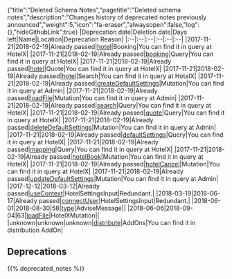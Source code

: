 {"title":"Deleted Schema Notes","pagetitle":"Deleted schema notes","description":"Changes history of deprecated notes previously announced","weight":5,"icon":"fa-eraser","alwaysopen":false,"log":{},"hideGithubLink":true}
|Deprecation date|Deletion date|Days left|Name|Location|Deprecation Reason|
|:--|:--|:--|:--|:--|:--|
|2017-11-21|2018-02-19|Already passed|[hotel](/travelgatex/reference/objects/hotelbooking)|Booking|You can find it in query at HotelX|
|2017-11-21|2018-02-19|Already passed|[booking](/travelgatex/reference/objects/booking)|Query|You can find it in query at HotelX|
|2017-11-21|2018-02-19|Already passed|[hotel](/travelgatex/reference/objects/hotelquote)|Quote|You can find it in query at HotelX|
|2017-11-21|2018-02-19|Already passed|[hotel](/travelgatex/reference/objects/hotelsearch)|Search|You can find it in query at HotelX|
|2017-11-21|2018-02-19|Already passed|[createDefaultSettings](/travelgatex/reference/objects/defaultsettings)|Mutation|You can find it in query at Admin|
|2017-11-21|2018-02-19|Already passed|[loadFile](/travelgatex/reference/scalars/string)|Mutation|You can find it in query at Admin|
|2017-11-21|2018-02-19|Already passed|[search](/travelgatex/reference/objects/search)|Query|You can find it in query at HotelX|
|2017-11-21|2018-02-19|Already passed|[quote](/travelgatex/reference/objects/quote)|Query|You can find it in query at HotelX|
|2017-11-21|2018-02-19|Already passed|[deleteDefaultSettings](/travelgatex/reference/scalars/boolean)|Mutation|You can find it in query at Admin|
|2017-11-21|2018-02-19|Already passed|[defaultSettings](/travelgatex/reference/objects/defaultsettings)|Query|You can find it in query at HotelX|
|2017-11-21|2018-02-19|Already passed|[mapping](/travelgatex/reference/objects/mapping)|Query|You can find it in query at HotelX|
|2017-11-21|2018-02-19|Already passed|[hotelBook](/travelgatex/reference/objects/hotelbookpayload)|Mutation|You can find it in query at HotelX|
|2017-11-21|2018-02-19|Already passed|[hotelCancel](/travelgatex/reference/objects/hotelcancelpayload)|Mutation|You can find it in query at HotelX|
|2017-11-21|2018-02-19|Already passed|[updateDefaultSettings](/travelgatex/reference/objects/defaultsettings)|Mutation|You can find it in query at Admin|
|2017-12-12|2018-03-12|Already passed|[useContext](/travelgatex/reference/scalars/boolean)|HotelSettingsInput|Redundant.|
|2018-03-19|2018-06-17|Already passed|[connectUser](/travelgatex/reference/scalars/string)|HotelSettingsInput|Redundant.|
|2018-06-01|2018-08-30|58|[type](/travelgatex/reference/scalars/string)|AdviseMessage||
|2018-06-06|2018-09-04|63|[loadFile](/travelgatex/reference/scalars/string)|HotelXMutation||
|unknown|unknown|unknown|[distribute](/travelgatex/reference/scalars/json)|AddOns|You can find it in distribution AddOn|

## Deprecations
{{% deprecated_notes %}}
